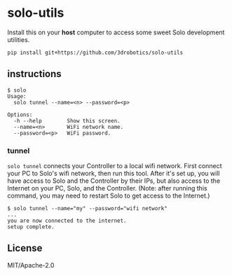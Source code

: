 # solo-utils

Install this on your **host** computer to access some sweet Solo development utilities.

```
pip install git+https://github.com/3drobotics/solo-utils
```

## instructions

```
$ solo
Usage:
  solo tunnel --name=<n> --password=<p>

Options:
  -h --help        Show this screen.
  --name=<n>       WiFi network name.
  --password=<p>   WiFi password.
```

### tunnel

`solo tunnel` connects your Controller to a local wifi network. First connect your PC to Solo's wifi network, then run this tool. After it's set up, you will have access to Solo and the Controller by their IPs, but also access to the Internet on your PC, Solo, and the Controller. (Note: after running this command, you may need to restart Solo to get access to the Internet.)

```
$ solo tunnel --name="my" --password="wifi network"
...
you are now connected to the internet.
setup complete.
```

## License

MIT/Apache-2.0
